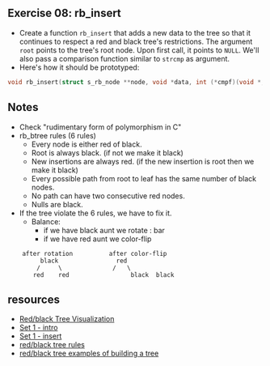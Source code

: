 ## Exercise 08: rb_insert

- Create a function `rb_insert` that adds a new data to the tree so that it continues to respect a red and black tree's restrictions. The argument `root` points to the tree's root node. Upon first call, it points to `NULL`. We'll also pass a comparison function similar to `strcmp` as argument.
- Here's how it should be prototyped:
```c
void rb_insert(struct s_rb_node **node, void *data, int (*cmpf)(void *, void *));
```

## Notes

- Check "rudimentary form of polymorphism in C"
- rb_btree rules (6 rules)
	- Every node is either red of black.
	- Root is always black. (if not we make it black)
	- New insertions are always red. (if the new insertion is root then we make it black)
	- Every possible path from root to leaf has the same number of black nodes.
	- No path can have two consecutive red nodes.
	- Nulls are black.
- If the tree violate the 6 rules, we have to fix it.
	- Balance:
		- if we have black aunt we rotate : bar
		- if we have red aunt we color-flip

```
	after rotation			after color-flip
	     black			      red
	    /     \			     /   \
	   red    red       		  black  black
```

## resources
- [Red/black Tree Visualization](https://www.cs.usfca.edu/~galles/visualization/RedBlack.html)
- [Set 1 - intro](https://www.geeksforgeeks.org/red-black-tree-set-1-introduction-2/)
- [Set 1 - insert](https://www.geeksforgeeks.org/red-black-tree-set-2-insert/)
- [red/black tree rules](https://www.youtube.com/watch?v=nMExd4DthdA&list=TLPQMDIwODIwMjHTAIZiojEtmA&index=2)
- [red/black tree examples of building a tree](https://www.youtube.com/watch?v=v6eDztNiJwo&list=TLPQMDIwODIwMjHTAIZiojEtmA&index=2)

